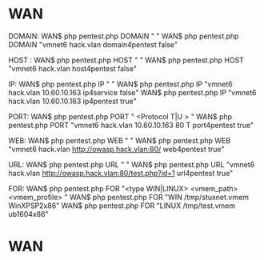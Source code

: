 # WAN


DOMAIN:
WAN$ php pentest.php DOMAIN "<interface> <domain> <function2run> <pause for true or false>"
WAN$ php pentest.php DOMAIN "vmnet6 hack.vlan domain4pentest false"

HOST : 
WAN$ php pentest.php HOST "<interface> <domain> <hostname> <function2run> <pause for true or false>"
WAN$ php pentest.php HOST "vmnet6 hack.vlan host4pentest false"

IP:
WAN$ php pentest.php IP "<interface> <domain> <ip> <function2run> <pause for true or false>"
WAN$ php pentest.php IP "vmnet6 hack.vlan 10.60.10.163 ip4service false"
WAN$ php pentest.php IP "vmnet6 hack.vlan 10.60.10.163 ip4pentest true"

PORT:
WAN$ php pentest.php PORT "<interface> <domain> <ip> <port Number> <Protocol T|U > <function2run> <pause for true or false>"
WAN$ php pentest.php PORT "vmnet6 hack.vlan 10.60.10.163 80 T port4pentest true"

WEB:
WAN$ php pentest.php WEB "<interface> <domain> <siteweb> <function2run> <pause for true or false>"
WAN$ php pentest.php WEB "vmnet6 hack.vlan http://owasp.hack.vlan:80/ web4pentest true"

URL:
WAN$ php pentest.php URL "<interface> <domain> <url> <function2run> <pause for true or false>"
WAN$ php pentest.php URL "vmnet6 hack.vlan http://owasp.hack.vlan:80/test.php?id=1 url4pentest true"


FOR:
WAN$ php pentest.php FOR "<type WIN|LINUX> <vmem_path> <vmem_profile> "
WAN$ php pentest.php FOR "WIN /tmp/stuxnet.vmem WinXPSP2x86"
WAN$ php pentest.php FOR "LINUX /tmp/test.vmem ub1604x86"



# WAN
